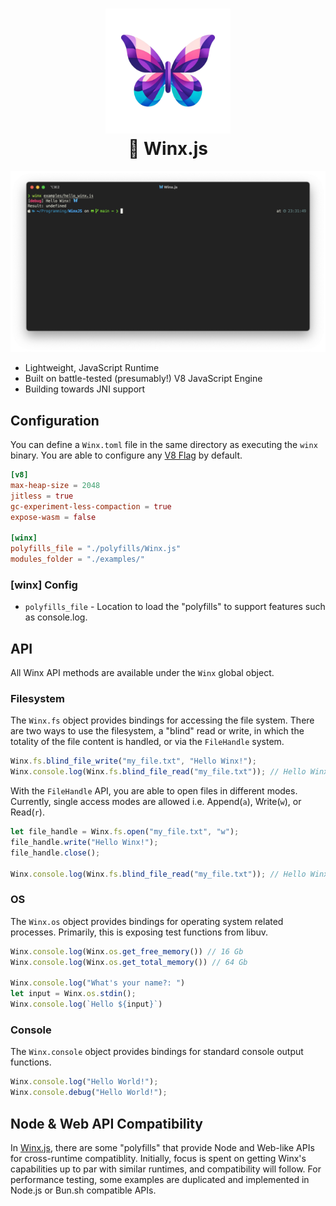 <h1 align="center">
  <img src="./docs/images/winx_logo.png" alt="Winx IA" width="200">
  <br/>
  🦋 Winx.js
  <br />
</h1>

![demo](./docs/images/demo.png)

* Lightweight, JavaScript Runtime
* Built on battle-tested (presumably!) V8 JavaScript Engine
* Building towards JNI support

## Configuration

You can define a `Winx.toml` file in the same directory as executing the `winx` binary. You are able 
to configure any [V8 Flag](./V8_FLAGS.md) by default. 

```toml
[v8]
max-heap-size = 2048
jitless = true
gc-experiment-less-compaction = true
expose-wasm = false

[winx]
polyfills_file = "./polyfills/Winx.js"
modules_folder = "./examples/"
```

### [winx] Config

* `polyfills_file` - Location to load the "polyfills" to support features such as console.log.  

## API

All Winx API methods are available under the `Winx` global object. 

### Filesystem

The `Winx.fs` object provides bindings for accessing the file system. There are two ways to use the filesystem, a "blind" read or write, in which the totality of the file content is handled, or via the `FileHandle` system. 

```js
Winx.fs.blind_file_write("my_file.txt", "Hello Winx!");
Winx.console.log(Winx.fs.blind_file_read("my_file.txt")); // Hello Winx!
```

With the `FileHandle` API, you are able to open files in different modes. Currently, single access modes are allowed i.e. Append(`a`), Write(`w`), or Read(`r`). 

```js
let file_handle = Winx.fs.open("my_file.txt", "w");
file_handle.write("Hello Winx!");
file_handle.close();

Winx.console.log(Winx.fs.blind_file_read("my_file.txt")); // Hello Winx!
```

### OS

The `Winx.os` object provides bindings for operating system related processes. Primarily, this is exposing test functions from libuv. 

```js
Winx.console.log(Winx.os.get_free_memory()) // 16 Gb
Winx.console.log(Winx.os.get_total_memory()) // 64 Gb

Winx.console.log("What's your name?: ")
let input = Winx.os.stdin();
Winx.console.log(`Hello ${input}`)
```

### Console

The `Winx.console` object provides bindings for standard console output functions. 

```js
Winx.console.log("Hello World!");
Winx.console.debug("Hello World!");
```

## Node & Web API Compatibility

In [Winx.js](./src/polyfills/Winx.js), there are some "polyfills" that provide Node and Web-like APIs for cross-runtime compatiblity. Initially, focus is spent on getting Winx's capabilities up to par with similar runtimes, and compatibility will follow. For performance testing, some examples are duplicated and implemented in Node.js or Bun.sh compatible APIs. 